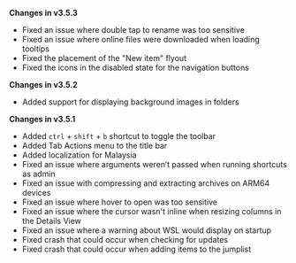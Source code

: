**Changes in v3.5.3**

- Fixed an issue where double tap to rename was too sensitive
- Fixed an issue where online files were downloaded when loading tooltips
- Fixed the placement of the "New item" flyout
- Fixed the icons in the disabled state for the navigation buttons

**Changes in v3.5.2**

- Added support for displaying background images in folders

**Changes in v3.5.1**

- Added `ctrl` + `shift` + `b` shortcut to toggle the toolbar
- Added Tab Actions menu to the title bar
- Added localization for Malaysia
- Fixed an issue where arguments weren’t passed when running shortcuts as admin
- Fixed an issue with compressing and extracting archives on ARM64 devices
- Fixed an issue where hover to open was too sensitive
- Fixed an issue where the cursor wasn't inline when resizing columns in the Details View
- Fixed an issue where a warning about WSL would display on startup
- Fixed crash that could occur when checking for updates
- Fixed crash that could occur when adding items to the jumplist
